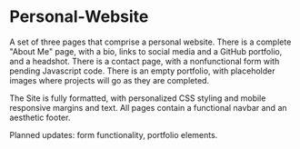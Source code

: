 # Personal-Website
A set of three pages that comprise a personal website. There is a complete "About Me" page, with a bio, links to social media and a GitHub portfolio, and a headshot. There is a contact page, with a nonfunctional form with pending Javascript code. There is an empty portfolio, with placeholder images where projects will go as they are completed.

The Site is fully formatted, with personalized CSS styling and mobile responsive margins and text. All pages contain a functional navbar and an aesthetic footer.

Planned updates: form functionality, portfolio elements.